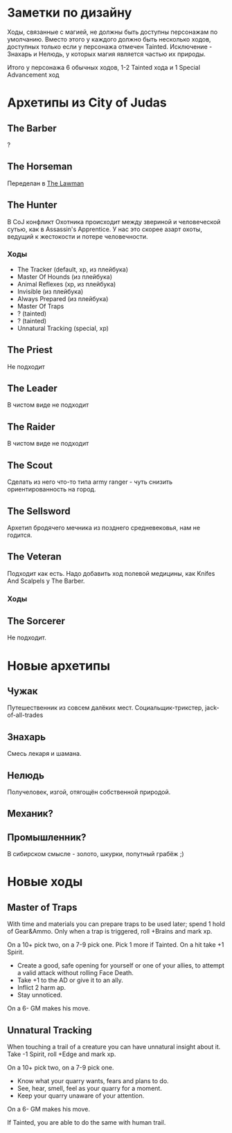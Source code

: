 # Заметки по дизайну

Ходы, связанные с магией, не должны быть доступны персонажам по умолчанию. Вместо этого у каждого должно быть несколько ходов, доступных только если у персонажа
отмечен Tainted. Исключение - Знахарь и Нелюдь, у которых магия является частью их природы.

Итого у персонажа 6 обычных ходов, 1-2 Tainted хода и 1 Special Advancement ход

# Архетипы из City of Judas

## The Barber
?

## The Horseman
Переделан в [The Lawman](playbooks/lawman.md)

## The Hunter
В CoJ конфликт Охотника происходит между звериной и человеческой сутью, как в Assassin's Apprentice. У нас это скорее азарт охоты, ведущий к жестокости и
потере человечности.

### Ходы

* The Tracker (default, xp, из плейбука)
* Master Of Hounds (из плейбука)
* Animal Reflexes (xp, из плейбука)
* Invisible (из плейбука)
* Always Prepared (из плейбука)
* Master Of Traps
* ? (tainted)
* ? (tainted)
* Unnatural Tracking (special, xp)


## The Priest
Не подходит

## The Leader
В чистом виде не подходит

## The Raider
В чистом виде не подходит

## The Scout
Сделать из него что-то типа army ranger - чуть снизить ориентированность на город.

## The Sellsword
Архетип бродячего мечника из позднего средневековья, нам не годится.

## The Veteran
Подходит как есть. Надо добавить ход полевой медицины, как Knifes And Scalpels у The Barber. 

### Ходы

## The Sorcerer
Не подходит.

# Новые архетипы

## Чужак
Путешественник из совсем далёких мест. Социальщик-трикстер, jack-of-all-trades

## Знахарь
Смесь лекаря и шамана.

## Нелюдь
Получеловек, изгой, отягощён собственной природой.

## Механик?

## Промышленник? 
В сибирском смысле - золото, шкурки, попутный грабёж ;)

# Новые ходы

## Master of Traps

With time and materials you can prepare traps to be used later; spend 1 hold of Gear&Ammo.
Only when a trap is triggered, roll +Brains and mark xp.

On a 10+ pick two, on a 7-9 pick one. Pick 1 more if Tainted. On a hit take +1 Spirit.

* Create a good, safe opening for yourself or one of your allies, to attempt a valid attack without rolling Face Death.
* Take +1 to the AD or give it to an ally.
* Inflict 2 harm ap.
* Stay unnoticed.

On a 6- GM makes his move.

## Unnatural Tracking

When touching a trail of a creature you can have unnatural insight about it. Take -1 Spirit, roll +Edge and mark xp.

On a 10+ pick two, on a 7-9 pick one.

* Know what your quarry wants, fears and plans to do.
* See, hear, smell, feel as your quarry for a moment.
* Keep your quarry unaware of your attention.

On a 6- GM makes his move. 

If Tainted, you are able to do the same with human trail.
